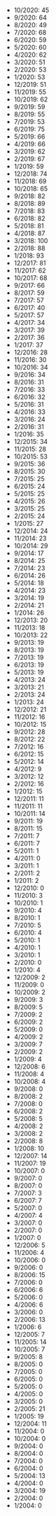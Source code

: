 *  10/2020: 45
*  9/2020: 64
*  8/2020: 49
*  7/2020: 68
*  6/2020: 59
*  5/2020: 60
*  4/2020: 62
*  3/2020: 51
*  2/2020: 53
*  1/2020: 53
*  12/2019: 51
*  11/2019: 55
*  10/2019: 62
*  9/2019: 59
*  8/2019: 55
*  7/2019: 53
*  6/2019: 75
*  5/2019: 66
*  4/2019: 66
*  3/2019: 62
*  2/2019: 67
*  1/2019: 59
*  12/2018: 74
*  11/2018: 69
*  10/2018: 65
*  9/2018: 82
*  8/2018: 89
*  7/2018: 83
*  6/2018: 82
*  5/2018: 81
*  4/2018: 87
*  3/2018: 100
*  2/2018: 88
*  1/2018: 93
*  12/2017: 81
*  11/2017: 62
*  10/2017: 68
*  9/2017: 66
*  8/2017: 59
*  7/2017: 57
*  6/2017: 40
*  5/2017: 57
*  4/2017: 34
*  3/2017: 39
*  2/2017: 36
*  1/2017: 37
*  12/2016: 28
*  11/2016: 30
*  10/2016: 34
*  9/2016: 34
*  8/2016: 31
*  7/2016: 33
*  6/2016: 32
*  5/2016: 31
*  4/2016: 33
*  3/2016: 24
*  2/2016: 31
*  1/2016: 35
*  12/2015: 34
*  11/2015: 28
*  10/2015: 53
*  9/2015: 36
*  8/2015: 30
*  7/2015: 25
*  6/2015: 24
*  5/2015: 25
*  4/2015: 26
*  3/2015: 25
*  2/2015: 24
*  1/2015: 27
*  12/2014: 24
*  11/2014: 23
*  10/2014: 29
*  9/2014: 17
*  8/2014: 25
*  7/2014: 23
*  6/2014: 26
*  5/2014: 18
*  4/2014: 23
*  3/2014: 19
*  2/2014: 21
*  1/2014: 26
*  12/2013: 20
*  11/2013: 18
*  10/2013: 22
*  9/2013: 19
*  8/2013: 19
*  7/2013: 19
*  6/2013: 19
*  5/2013: 19
*  4/2013: 24
*  3/2013: 21
*  2/2013: 24
*  1/2013: 24
*  12/2012: 21
*  11/2012: 16
*  10/2012: 15
*  9/2012: 28
*  8/2012: 22
*  7/2012: 16
*  6/2012: 15
*  5/2012: 14
*  4/2012: 9
*  3/2012: 12
*  2/2012: 16
*  1/2012: 15
*  12/2011: 11
*  11/2011: 11
*  10/2011: 14
*  9/2011: 19
*  8/2011: 15
*  7/2011: 7
*  6/2011: 7
*  5/2011: 1
*  4/2011: 0
*  3/2011: 1
*  2/2011: 2
*  1/2011: 2
*  12/2010: 0
*  11/2010: 3
*  10/2010: 1
*  9/2010: 4
*  8/2010: 1
*  7/2010: 5
*  6/2010: 4
*  5/2010: 1
*  4/2010: 1
*  3/2010: 1
*  2/2010: 0
*  1/2010: 4
*  12/2009: 2
*  11/2009: 0
*  10/2009: 2
*  9/2009: 3
*  8/2009: 5
*  7/2009: 2
*  6/2009: 2
*  5/2009: 0
*  4/2009: 2
*  3/2009: 7
*  2/2009: 2
*  1/2009: 4
*  12/2008: 6
*  11/2008: 4
*  10/2008: 4
*  9/2008: 0
*  8/2008: 2
*  7/2008: 0
*  6/2008: 2
*  5/2008: 5
*  4/2008: 2
*  3/2008: 2
*  2/2008: 8
*  1/2008: 10
*  12/2007: 14
*  11/2007: 19
*  10/2007: 0
*  9/2007: 0
*  8/2007: 0
*  7/2007: 3
*  6/2007: 7
*  5/2007: 0
*  4/2007: 4
*  3/2007: 0
*  2/2007: 0
*  1/2007: 0
*  12/2006: 5
*  11/2006: 4
*  10/2006: 0
*  9/2006: 0
*  8/2006: 15
*  7/2006: 0
*  6/2006: 6
*  5/2006: 0
*  4/2006: 6
*  3/2006: 0
*  2/2006: 13
*  1/2006: 6
*  12/2005: 7
*  11/2005: 14
*  10/2005: 7
*  9/2005: 8
*  8/2005: 0
*  7/2005: 0
*  6/2005: 0
*  5/2005: 0
*  4/2005: 0
*  3/2005: 0
*  2/2005: 21
*  1/2005: 19
*  12/2004: 11
*  11/2004: 0
*  10/2004: 0
*  9/2004: 0
*  8/2004: 0
*  7/2004: 0
*  6/2004: 0
*  5/2004: 13
*  4/2004: 0
*  3/2004: 19
*  2/2004: 0
*  1/2004: 0